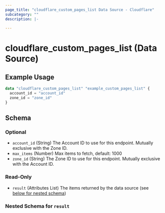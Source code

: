 ```yaml
---
page_title: "cloudflare_custom_pages_list Data Source - Cloudflare"
subcategory: ""
description: |-
  
---
```


# cloudflare_custom_pages_list (Data Source)



## Example Usage

```terraform
data "cloudflare_custom_pages_list" "example_custom_pages_list" {
  account_id = "account_id"
  zone_id = "zone_id"
}
```

<!-- schema generated by tfplugindocs -->
## Schema

### Optional

- `account_id` (String) The Account ID to use for this endpoint. Mutually exclusive with the Zone ID.
- `max_items` (Number) Max items to fetch, default: 1000
- `zone_id` (String) The Zone ID to use for this endpoint. Mutually exclusive with the Account ID.

### Read-Only

- `result` (Attributes List) The items returned by the data source (see [below for nested schema](#nestedatt--result))

<a id="nestedatt--result"></a>
### Nested Schema for `result`


